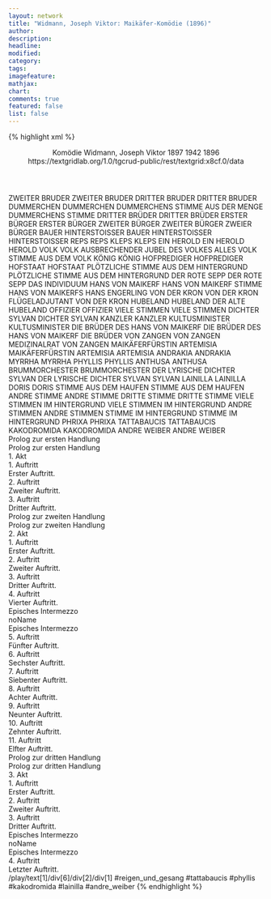 ```yaml
---
layout: network
title: "Widmann, Joseph Viktor: Maikäfer-Komödie (1896)"
author:
description:
headline:
modified:
category:
tags:
imagefeature:
mathjax:
chart:
comments: true
featured: false
list: false
---
```

{% highlight xml %}
<?xml-model href="http://raw.githubusercontent.com/DLiNa/project/master/rules/lina.rnc"?><?xml-model href="http://raw.githubusercontent.com/DLiNa/project/master/rules/lina.sch"?>
<play xmlns="http://lina.digital">
  <header>
    <title>Maikäfer-Komödie</title>
    <subtitle/>
    <genretitle>Komödie</genretitle>
    <author>Widmann, Joseph Viktor</author>
    <date type="print" when="1897">1897</date>
    <date type="premiere" when="1942">1942</date>
    <date type="written" when="1896">1896</date>
    <source>https://textgridlab.org/1.0/tgcrud-public/rest/textgrid:x8cf.0/data</source>
  </header>
  <personae>
    <character>
      <name>ZWEITER BRUDER</name>
      <alias xml:id="zweiter_bruder">
        <name>ZWEITER BRUDER</name>
      </alias>
    </character>
    <character>
      <name>DRITTER BRUDER</name>
      <alias xml:id="dritter_bruder">
        <name>DRITTER BRUDER</name>
      </alias>
    </character>
    <character>
      <name>DUMMERCHEN</name>
      <alias xml:id="dummerchen">
        <name>DUMMERCHEN</name>
      </alias>
        <alias xml:id="dummerchens_stimme_aus_der_menge">
          <name>DUMMERCHENS STIMME AUS DER MENGE</name>
        </alias>
        <alias xml:id="dummerchens_stimme">
          <name>DUMMERCHENS STIMME</name>
        </alias>
    </character>
    <character>
      <name>DRITTER BRÜDER</name>
      <alias xml:id="dritter_brüder">
        <name>DRITTER BRÜDER</name>
      </alias>
    </character>
    <character>
      <name>ERSTER BÜRGER</name>
      <alias xml:id="erster_bürger">
        <name>ERSTER BÜRGER</name>
      </alias>
    </character>
    <character>
      <name>ZWEITER BÜRGER</name>
      <alias xml:id="zweiter_bürger">
        <name>ZWEITER BÜRGER</name>
      </alias>
      <alias xml:id="zweier_bürger">
        <name>ZWEIER BÜRGER</name>
      </alias>
    </character>
    <character>
      <name>BAUER HINTERSTOISSER</name>
      <alias xml:id="bauer_hinterstoisser">
        <name>BAUER HINTERSTOISSER</name>
      </alias>
      <alias xml:id="hinterstoisser">
        <name>HINTERSTOISSER</name>
      </alias>
    </character>
    <character>
      <name>REPS</name>
      <alias xml:id="reps">
        <name>REPS</name>
      </alias>
    </character>
    <character>
      <name>KLEPS</name>
      <alias xml:id="kleps">
        <name>KLEPS</name>
      </alias>
    </character>
    <character>
      <name>EIN HEROLD</name>
      <alias xml:id="ein_herold">
        <name>EIN HEROLD</name>
      </alias>
      <alias xml:id="herold">
        <name>HEROLD</name>
      </alias>
    </character>
    <character>
      <name>VOLK</name>
      <alias xml:id="volk">
        <name>VOLK</name>
      </alias>
      <alias xml:id="ausbrechender_jubel_des_volkes">
        <name>AUSBRECHENDER JUBEL DES VOLKES</name>
      </alias>
      <alias xml:id="alles_volk">
        <name>ALLES VOLK</name>
      </alias>
      <alias xml:id="stimme_aus_dem_volk">
        <name>STIMME AUS DEM VOLK</name>
      </alias>
    </character>
    <character>
      <name>KÖNIG</name>
      <alias xml:id="könig">
        <name>KÖNIG</name>
      </alias>
    </character>
    <character>
      <name>HOFPREDIGER</name>
      <alias xml:id="hofprediger">
        <name>HOFPREDIGER</name>
      </alias>
    </character>
    <character>
      <name>HOFSTAAT</name>
      <alias xml:id="hofstaat">
        <name>HOFSTAAT</name>
      </alias>
    </character>
    <character>
      <name>PLÖTZLICHE STIMME AUS DEM HINTERGRUND</name>
      <alias xml:id="plötzliche_stimme_aus_dem_hintergrund">
        <name>PLÖTZLICHE STIMME AUS DEM HINTERGRUND</name>
      </alias>
    </character>
    <character>
      <name>DER ROTE SEPP</name>
      <alias xml:id="der_rote_sepp">
        <name>DER ROTE SEPP</name>
      </alias>
      <alias xml:id="das_individuum">
        <name>DAS INDIVIDUUM</name>
      </alias>
    </character>
    <character>
      <name>HANS VON MAIKERF</name>
      <alias xml:id="hans_von_maikerf">
        <name>HANS VON MAIKERF</name>
      </alias>
      <alias xml:id="stimme_hans_von_maikerfs">
        <name>STIMME HANS VON MAIKERFS</name>
      </alias>
      <alias xml:id="hans_engerling">
        <name>HANS ENGERLING</name>
      </alias>
    </character>
    <character>
      <name>VON DER KRON</name>
      <alias xml:id="von_der_kron">
        <name>VON DER KRON</name>
      </alias>
      <alias xml:id="flügeladjutant_von_der_kron">
        <name>FLÜGELADJUTANT VON DER KRON</name>
      </alias>
    </character>
    <character>
      <name>HUBELAND</name>
      <alias xml:id="hubeland">
        <name>HUBELAND</name>
      </alias>
      <alias xml:id="der_alte_hubeland">
        <name>DER ALTE HUBELAND</name>
      </alias>
    </character>
    <character>
      <name>OFFIZIER</name>
      <alias xml:id="offizier">
        <name>OFFIZIER</name>
      </alias>
    </character>
    <character>
      <name>VIELE STIMMEN</name>
      <alias xml:id="viele_stimmen">
        <name>VIELE STIMMEN</name>
      </alias>
    </character>
    <character>
      <name>DICHTER SYLVAN</name>
      <alias xml:id="dichter_sylvan">
        <name>DICHTER SYLVAN</name>
      </alias>
    </character>
    <character>
      <name>KANZLER</name>
      <alias xml:id="kanzler">
        <name>KANZLER</name>
      </alias>
    </character>
    <character>
      <name>KULTUSMINISTER</name>
      <alias xml:id="kultusminister">
        <name>KULTUSMINISTER</name>
      </alias>
    </character>
    <character>
      <name>DIE BRÜDER DES HANS VON MAIKERF</name>
      <alias xml:id="die_brüder_des_hans_von_maikerf">
        <name>DIE BRÜDER DES HANS VON MAIKERF</name>
      </alias>
      <alias xml:id="die_brüder">
        <name>DIE BRÜDER</name>
      </alias>
    </character>
    <character>
      <name>VON ZANGEN</name>
      <alias xml:id="von_zangen">
        <name>VON ZANGEN</name>
      </alias>
      <alias xml:id="medizinalrat_von_zangen">
        <name>MEDIZINALRAT VON ZANGEN</name>
      </alias>
    </character>
    <character>
      <name>MAIKÄFERFÜRSTIN ARTEMISIA</name>
      <alias xml:id="maikäferfürstin_artemisia">
        <name>MAIKÄFERFÜRSTIN ARTEMISIA</name>
      </alias>
      <alias xml:id="artemisia">
        <name>ARTEMISIA</name>
      </alias>
    </character>
    <character>
      <name>ANDRAKIA</name>
      <alias xml:id="andrakia">
        <name>ANDRAKIA</name>
      </alias>
    </character>
    <character>
      <name>MYRRHA</name>
      <alias xml:id="myrrha">
        <name>MYRRHA</name>
      </alias>
    </character>
    <character>
      <name>PHYLLIS</name>
      <alias xml:id="phyllis">
        <name>PHYLLIS</name>
      </alias>
    </character>
    <character>
      <name>ANTHUSA</name>
      <alias xml:id="anthusa">
        <name>ANTHUSA</name>
      </alias>
    </character>
    <character>
      <name>BRUMMORCHESTER</name>
      <alias xml:id="brummorchester">
        <name>BRUMMORCHESTER</name>
      </alias>
    </character>
    <character>
      <name>DER LYRISCHE DICHTER SYLVAN</name>
      <alias xml:id="der_lyrische_dichter_sylvan">
        <name>DER LYRISCHE DICHTER SYLVAN</name>
      </alias>
      <alias xml:id="sylvan">
        <name>SYLVAN</name>
      </alias>
    </character>
    <character>
      <name>LAINILLA</name>
      <alias xml:id="lainilla">
        <name>LAINILLA</name>
      </alias>
    </character>
    <character>
      <name>DORIS</name>
      <alias xml:id="doris">
        <name>DORIS</name>
      </alias>
    </character>
    <character>
      <name>STIMME AUS DEM HAUFEN</name>
      <alias xml:id="stimme_aus_dem_haufen">
        <name>STIMME AUS DEM HAUFEN</name>
      </alias>
    </character>
    <character>
      <name>ANDRE STIMME</name>
      <alias xml:id="andre_stimme">
        <name>ANDRE STIMME</name>
      </alias>
    </character>
    <character>
      <name>DRITTE STIMME</name>
      <alias xml:id="dritte_stimme">
        <name>DRITTE STIMME</name>
      </alias>
    </character>
    <character>
      <name>VIELE STIMMEN IM HINTERGRUND</name>
      <alias xml:id="viele_stimmen_im_hintergrund">
        <name>VIELE STIMMEN IM HINTERGRUND</name>
      </alias>
    </character>
    <character>
      <name>ANDRE STIMMEN</name>
      <alias xml:id="andre_stimmen">
        <name>ANDRE STIMMEN</name>
      </alias>
    </character>
    <character>
      <name>STIMME IM HINTERGRUND</name>
      <alias xml:id="stimme_im_hintergrund">
        <name>STIMME IM HINTERGRUND</name>
      </alias>
    </character>
    <character>
      <name>PHRIXA</name>
      <alias xml:id="phrixa">
        <name>PHRIXA</name>
      </alias>
    </character>
    <character>
      <name>TATTABAUCIS</name>
      <alias xml:id="tattabaucis">
        <name>TATTABAUCIS</name>
      </alias>
    </character>
    <character>
      <name>KAKODROMIDA</name>
      <alias xml:id="kakodromida">
        <name>KAKODROMIDA</name>
      </alias>
    </character>
    <character>
      <name>ANDRE WEIBER</name>
      <alias xml:id="andre_weiber">
        <name>ANDRE WEIBER</name>
      </alias>
    </character>
  </personae>
  <text>
    <div>
      <head>Prolog zur ersten Handlung</head>
      <div>
        <head>Prolog zur ersten Handlung</head>
      </div>
    </div>
    <div>
      <head>1. Akt</head>
      <div>
        <head>1. Auftritt</head>
        <div>
          <head>Erster Auftritt.</head>
          <sp who="#hans_engerling">
            <amount n="13" unit="speech_acts"/>
            <amount n="429" unit="words"/>
            <amount n="6" unit="lines"/>
            <amount n="2336" unit="chars"/>
          </sp>
          <sp who="#zweiter_bruder">
            <amount n="6" unit="speech_acts"/>
            <amount n="63" unit="words"/>
            <amount n="5" unit="lines"/>
            <amount n="353" unit="chars"/>
          </sp>
          <sp who="#dritter_bruder">
            <amount n="5" unit="speech_acts"/>
            <amount n="111" unit="words"/>
            <amount n="2" unit="lines"/>
            <amount n="618" unit="chars"/>
          </sp>
          <sp who="#dummerchen">
            <amount n="6" unit="speech_acts"/>
            <amount n="33" unit="words"/>
            <amount n="6" unit="lines"/>
            <amount n="191" unit="chars"/>
          </sp>
          <sp who="#dritter_brüder">
            <amount n="1" unit="speech_acts"/>
            <amount n="10" unit="words"/>
            <amount n="1" unit="lines"/>
            <amount n="65" unit="chars"/>
          </sp>
        </div>
      </div>
      <div>
        <head>2. Auftritt</head>
        <div>
          <head>Zweiter Auftritt.</head>
          <sp who="#erster_bürger">
            <amount n="5" unit="speech_acts"/>
            <amount n="95" unit="words"/>
            <amount n="2" unit="lines"/>
            <amount n="562" unit="chars"/>
          </sp>
          <sp who="#zweiter_bürger">
            <amount n="5" unit="speech_acts"/>
            <amount n="83" unit="words"/>
            <amount n="2" unit="lines"/>
            <amount n="446" unit="chars"/>
          </sp>
          <sp who="#hans_engerling">
            <amount n="6" unit="speech_acts"/>
            <amount n="144" unit="words"/>
            <amount n="5" unit="lines"/>
            <amount n="768" unit="chars"/>
          </sp>
          <sp who="#bauer_hinterstoisser">
            <amount n="1" unit="speech_acts"/>
            <amount n="28" unit="words"/>
            <amount n="137" unit="chars"/>
          </sp>
          <sp who="#hinterstoisser">
            <amount n="4" unit="speech_acts"/>
            <amount n="80" unit="words"/>
            <amount n="1" unit="lines"/>
            <amount n="392" unit="chars"/>
          </sp>
        </div>
      </div>
      <div>
        <head>3. Auftritt</head>
        <div>
          <head>Dritter Auftritt.</head>
          <sp who="#reps">
            <amount n="8" unit="speech_acts"/>
            <amount n="68" unit="words"/>
            <amount n="6" unit="lines"/>
            <amount n="407" unit="chars"/>
          </sp>
          <sp who="#kleps">
            <amount n="8" unit="speech_acts"/>
            <amount n="74" unit="words"/>
            <amount n="7" unit="lines"/>
            <amount n="464" unit="chars"/>
          </sp>
          <sp who="#ein_herold">
            <amount n="1" unit="speech_acts"/>
            <amount n="5" unit="words"/>
            <amount n="1" unit="lines"/>
            <amount n="23" unit="chars"/>
          </sp>
          <sp who="#volk">
            <amount n="2" unit="speech_acts"/>
            <amount n="49" unit="words"/>
            <amount n="9" unit="lines"/>
            <amount n="262" unit="chars"/>
          </sp>
          <sp who="#könig">
            <amount n="42" unit="speech_acts"/>
            <amount n="1262" unit="words"/>
            <amount n="178" unit="lines"/>
            <amount n="6831" unit="chars"/>
          </sp>
          <sp who="#hofprediger">
            <amount n="7" unit="speech_acts"/>
            <amount n="140" unit="words"/>
            <amount n="18" unit="lines"/>
            <amount n="798" unit="chars"/>
          </sp>
          <sp who="#hofstaat">
            <amount n="1" unit="speech_acts"/>
            <amount n="7" unit="words"/>
            <amount n="1" unit="lines"/>
            <amount n="36" unit="chars"/>
          </sp>
          <sp who="#herold">
            <amount n="1" unit="speech_acts"/>
            <amount n="15" unit="words"/>
            <amount n="2" unit="lines"/>
            <amount n="82" unit="chars"/>
          </sp>
          <sp who="#plötzliche_stimme_aus_dem_hintergrund">
            <amount n="1" unit="speech_acts"/>
            <amount n="9" unit="words"/>
            <amount n="1" unit="lines"/>
            <amount n="47" unit="chars"/>
          </sp>
          <sp who="#hans_engerling">
            <amount n="1" unit="speech_acts"/>
            <amount n="2" unit="words"/>
            <amount n="1" unit="lines"/>
            <amount n="15" unit="chars"/>
          </sp>
          <sp who="#das_individuum">
            <amount n="1" unit="speech_acts"/>
            <amount n="6" unit="words"/>
            <amount n="1" unit="lines"/>
            <amount n="30" unit="chars"/>
          </sp>
          <sp who="#der_rote_sepp">
            <amount n="7" unit="speech_acts"/>
            <amount n="407" unit="words"/>
            <amount n="54" unit="lines"/>
            <amount n="2234" unit="chars"/>
          </sp>
          <sp who="#stimme_aus_dem_volk">
            <amount n="1" unit="speech_acts"/>
            <amount n="8" unit="words"/>
            <amount n="2" unit="lines"/>
            <amount n="47" unit="chars"/>
          </sp>
          <sp who="#dummerchens_stimme_aus_der_menge">
            <amount n="1" unit="speech_acts"/>
            <amount n="4" unit="words"/>
            <amount n="1" unit="lines"/>
            <amount n="13" unit="chars"/>
          </sp>
          <sp who="#ausbrechender_jubel_des_volkes">
            <amount n="1" unit="speech_acts"/>
            <amount n="26" unit="words"/>
            <amount n="169" unit="chars"/>
          </sp>
          <sp who="#alles_volk">
            <amount n="1" unit="speech_acts"/>
            <amount n="3" unit="words"/>
            <amount n="1" unit="lines"/>
            <amount n="17" unit="chars"/>
          </sp>
          <sp who="#hans_von_maikerf">
            <amount n="9" unit="speech_acts"/>
            <amount n="130" unit="words"/>
            <amount n="9" unit="lines"/>
            <amount n="696" unit="chars"/>
          </sp>
          <sp who="#von_der_kron">
            <amount n="2" unit="speech_acts"/>
            <amount n="20" unit="words"/>
            <amount n="2" unit="lines"/>
            <amount n="123" unit="chars"/>
          </sp>
          <sp who="#hubeland">
            <amount n="11" unit="speech_acts"/>
            <amount n="117" unit="words"/>
            <amount n="17" unit="lines"/>
            <amount n="557" unit="chars"/>
          </sp>
          <sp who="#offizier">
            <amount n="1" unit="speech_acts"/>
            <amount n="27" unit="words"/>
            <amount n="4" unit="lines"/>
            <amount n="164" unit="chars"/>
          </sp>
          <sp who="#viele_stimmen">
            <amount n="1" unit="speech_acts"/>
            <amount n="6" unit="words"/>
            <amount n="1" unit="lines"/>
            <amount n="34" unit="chars"/>
          </sp>
          <sp who="#dichter_sylvan">
            <amount n="1" unit="speech_acts"/>
            <amount n="2" unit="words"/>
            <amount n="1" unit="lines"/>
            <amount n="14" unit="chars"/>
          </sp>
          <sp who="#dummerchen">
            <amount n="2" unit="speech_acts"/>
            <amount n="11" unit="words"/>
            <amount n="2" unit="lines"/>
            <amount n="57" unit="chars"/>
          </sp>
        </div>
      </div>
    </div>
    <div>
      <head>Prolog zur zweiten Handlung</head>
      <div>
        <head>Prolog zur zweiten Handlung</head>
      </div>
    </div>
    <div>
      <head>2. Akt</head>
      <div>
        <head>1. Auftritt</head>
        <div>
          <head>Erster Auftritt.</head>
          <sp who="#könig">
            <amount n="9" unit="speech_acts"/>
            <amount n="490" unit="words"/>
            <amount n="69" unit="lines"/>
            <amount n="2709" unit="chars"/>
          </sp>
          <sp who="#kanzler">
            <amount n="3" unit="speech_acts"/>
            <amount n="107" unit="words"/>
            <amount n="16" unit="lines"/>
            <amount n="593" unit="chars"/>
          </sp>
          <sp who="#kultusminister">
            <amount n="1" unit="speech_acts"/>
            <amount n="65" unit="words"/>
            <amount n="12" unit="lines"/>
            <amount n="416" unit="chars"/>
          </sp>
          <sp who="#hofprediger">
            <amount n="3" unit="speech_acts"/>
            <amount n="48" unit="words"/>
            <amount n="8" unit="lines"/>
            <amount n="278" unit="chars"/>
          </sp>
          <sp who="#flügeladjutant_von_der_kron">
            <amount n="1" unit="speech_acts"/>
            <amount n="8" unit="words"/>
            <amount n="1" unit="lines"/>
            <amount n="39" unit="chars"/>
          </sp>
          <sp who="#von_der_kron">
            <amount n="1" unit="speech_acts"/>
            <amount n="21" unit="words"/>
            <amount n="4" unit="lines"/>
            <amount n="141" unit="chars"/>
          </sp>
          <sp who="#der_rote_sepp">
            <amount n="3" unit="speech_acts"/>
            <amount n="188" unit="words"/>
            <amount n="26" unit="lines"/>
            <amount n="1036" unit="chars"/>
          </sp>
        </div>
      </div>
      <div>
        <head>2. Auftritt</head>
        <div>
          <head>Zweiter Auftritt.</head>
          <sp who="#erster_bürger">
            <amount n="19" unit="speech_acts"/>
            <amount n="213" unit="words"/>
            <amount n="15" unit="lines"/>
            <amount n="1138" unit="chars"/>
          </sp>
          <sp who="#zweiter_bürger">
            <amount n="19" unit="speech_acts"/>
            <amount n="261" unit="words"/>
            <amount n="14" unit="lines"/>
            <amount n="1410" unit="chars"/>
          </sp>
          <sp who="#hans_von_maikerf">
            <amount n="16" unit="speech_acts"/>
            <amount n="342" unit="words"/>
            <amount n="8" unit="lines"/>
            <amount n="1911" unit="chars"/>
          </sp>
          <sp who="#hinterstoisser">
            <amount n="8" unit="speech_acts"/>
            <amount n="199" unit="words"/>
            <amount n="4" unit="lines"/>
            <amount n="1065" unit="chars"/>
          </sp>
          <sp who="#hubeland">
            <amount n="1" unit="speech_acts"/>
            <amount n="3" unit="words"/>
            <amount n="1" unit="lines"/>
            <amount n="16" unit="chars"/>
          </sp>
          <sp who="#zweier_bürger">
            <amount n="1" unit="speech_acts"/>
            <amount n="4" unit="words"/>
            <amount n="1" unit="lines"/>
            <amount n="16" unit="chars"/>
          </sp>
          <sp who="#dummerchen">
            <amount n="1" unit="speech_acts"/>
            <amount n="11" unit="words"/>
            <amount n="1" unit="lines"/>
            <amount n="45" unit="chars"/>
          </sp>
          <sp who="#dritter_bruder">
            <amount n="1" unit="speech_acts"/>
            <amount n="7" unit="words"/>
            <amount n="1" unit="lines"/>
            <amount n="48" unit="chars"/>
          </sp>
          <sp who="#die_brüder_des_hans_von_maikerf">
            <amount n="1" unit="speech_acts"/>
            <amount n="3" unit="words"/>
            <amount n="1" unit="lines"/>
            <amount n="16" unit="chars"/>
          </sp>
          <sp who="#die_brüder">
            <amount n="1" unit="speech_acts"/>
            <amount n="4" unit="words"/>
            <amount n="1" unit="lines"/>
            <amount n="17" unit="chars"/>
          </sp>
        </div>
      </div>
      <div>
        <head>3. Auftritt</head>
        <div>
          <head>Dritter Auftritt.</head>
          <sp who="#könig">
            <amount n="18" unit="speech_acts"/>
            <amount n="420" unit="words"/>
            <amount n="64" unit="lines"/>
            <amount n="2335" unit="chars"/>
          </sp>
          <sp who="#von_zangen">
            <amount n="4" unit="speech_acts"/>
            <amount n="16" unit="words"/>
            <amount n="5" unit="lines"/>
            <amount n="97" unit="chars"/>
          </sp>
          <sp who="#hans_von_maikerf">
            <amount n="6" unit="speech_acts"/>
            <amount n="90" unit="words"/>
            <amount n="15" unit="lines"/>
            <amount n="448" unit="chars"/>
          </sp>
          <sp who="#der_alte_hubeland">
            <amount n="1" unit="speech_acts"/>
            <amount n="7" unit="words"/>
            <amount n="1" unit="lines"/>
            <amount n="36" unit="chars"/>
          </sp>
          <sp who="#hubeland">
            <amount n="6" unit="speech_acts"/>
            <amount n="66" unit="words"/>
            <amount n="12" unit="lines"/>
            <amount n="372" unit="chars"/>
          </sp>
        </div>
      </div>
      <div>
        <head>4. Auftritt</head>
        <div>
          <head>Vierter Auftritt.</head>
          <sp who="#von_der_kron">
            <amount n="5" unit="speech_acts"/>
            <amount n="389" unit="words"/>
            <amount n="53" unit="lines"/>
            <amount n="2114" unit="chars"/>
          </sp>
          <sp who="#könig">
            <amount n="7" unit="speech_acts"/>
            <amount n="105" unit="words"/>
            <amount n="17" unit="lines"/>
            <amount n="576" unit="chars"/>
          </sp>
          <sp who="#hofprediger">
            <amount n="3" unit="speech_acts"/>
            <amount n="188" unit="words"/>
            <amount n="27" unit="lines"/>
            <amount n="998" unit="chars"/>
          </sp>
          <sp who="#medizinalrat_von_zangen">
            <amount n="1" unit="speech_acts"/>
            <amount n="6" unit="words"/>
            <amount n="1" unit="lines"/>
            <amount n="42" unit="chars"/>
          </sp>
        </div>
      </div>
      <div>
        <head>Episches Intermezzo</head>
        <div>
          <head>noName</head>
          <div>
            <head>Episches Intermezzo</head>
          </div>
        </div>
      </div>
      <div>
        <head>5. Auftritt</head>
        <div>
          <head>Fünfter Auftritt.</head>
          <sp who="#maikäferfürstin_artemisia">
            <amount n="1" unit="speech_acts"/>
            <amount n="7" unit="words"/>
            <amount n="1" unit="lines"/>
            <amount n="34" unit="chars"/>
          </sp>
          <sp who="#andrakia">
            <amount n="8" unit="speech_acts"/>
            <amount n="106" unit="words"/>
            <amount n="20" unit="lines"/>
            <amount n="592" unit="chars"/>
          </sp>
          <sp who="#artemisia">
            <amount n="15" unit="speech_acts"/>
            <amount n="218" unit="words"/>
            <amount n="45" unit="lines"/>
            <amount n="1167" unit="chars"/>
          </sp>
          <sp who="#myrrha">
            <amount n="4" unit="speech_acts"/>
            <amount n="28" unit="words"/>
            <amount n="6" unit="lines"/>
            <amount n="147" unit="chars"/>
          </sp>
          <sp who="#phyllis">
            <amount n="1" unit="speech_acts"/>
            <amount n="8" unit="words"/>
            <amount n="1" unit="lines"/>
            <amount n="33" unit="chars"/>
          </sp>
          <sp who="#anthusa">
            <amount n="7" unit="speech_acts"/>
            <amount n="155" unit="words"/>
            <amount n="28" unit="lines"/>
            <amount n="781" unit="chars"/>
          </sp>
        </div>
      </div>
      <div>
        <head>6. Auftritt</head>
        <div>
          <head>Sechster Auftritt.</head>
          <sp who="#dummerchen">
            <amount n="12" unit="speech_acts"/>
            <amount n="211" unit="words"/>
            <amount n="37" unit="lines"/>
            <amount n="1031" unit="chars"/>
          </sp>
          <sp who="#anthusa">
            <amount n="11" unit="speech_acts"/>
            <amount n="120" unit="words"/>
            <amount n="21" unit="lines"/>
            <amount n="622" unit="chars"/>
          </sp>
          <sp who="#stimme_hans_von_maikerfs">
            <amount n="1" unit="speech_acts"/>
            <amount n="5" unit="words"/>
            <amount n="1" unit="lines"/>
            <amount n="34" unit="chars"/>
          </sp>
        </div>
      </div>
      <div>
        <head>7. Auftritt</head>
        <div>
          <head>Siebenter Auftritt.</head>
          <sp who="#hans_von_maikerf">
            <amount n="8" unit="speech_acts"/>
            <amount n="117" unit="words"/>
            <amount n="25" unit="lines"/>
            <amount n="675" unit="chars"/>
          </sp>
          <sp who="#dummerchen">
            <amount n="10" unit="speech_acts"/>
            <amount n="66" unit="words"/>
            <amount n="13" unit="lines"/>
            <amount n="332" unit="chars"/>
          </sp>
          <sp who="#zweiter_bruder">
            <amount n="3" unit="speech_acts"/>
            <amount n="19" unit="words"/>
            <amount n="4" unit="lines"/>
            <amount n="87" unit="chars"/>
          </sp>
          <sp who="#dritter_bruder">
            <amount n="4" unit="speech_acts"/>
            <amount n="39" unit="words"/>
            <amount n="8" unit="lines"/>
            <amount n="214" unit="chars"/>
          </sp>
        </div>
      </div>
      <div>
        <head>8. Auftritt</head>
        <div>
          <head>Achter Auftritt.</head>
          <sp who="#anthusa">
            <amount n="1" unit="speech_acts"/>
            <amount n="184" unit="words"/>
            <amount n="33" unit="lines"/>
            <amount n="1025" unit="chars"/>
          </sp>
        </div>
      </div>
      <div>
        <head>9. Auftritt</head>
        <div>
          <head>Neunter Auftritt.</head>
          <sp who="#könig">
            <amount n="10" unit="speech_acts"/>
            <amount n="241" unit="words"/>
            <amount n="44" unit="lines"/>
            <amount n="1330" unit="chars"/>
          </sp>
          <sp who="#anthusa">
            <amount n="8" unit="speech_acts"/>
            <amount n="155" unit="words"/>
            <amount n="27" unit="lines"/>
            <amount n="795" unit="chars"/>
          </sp>
        </div>
      </div>
      <div>
        <head>10. Auftritt</head>
        <div>
          <head>Zehnter Auftritt.</head>
          <sp who="#von_der_kron">
            <amount n="2" unit="speech_acts"/>
            <amount n="53" unit="words"/>
            <amount n="12" unit="lines"/>
            <amount n="295" unit="chars"/>
          </sp>
          <sp who="#anthusa">
            <amount n="6" unit="speech_acts"/>
            <amount n="95" unit="words"/>
            <amount n="17" unit="lines"/>
            <amount n="479" unit="chars"/>
          </sp>
          <sp who="#könig">
            <amount n="2" unit="speech_acts"/>
            <amount n="45" unit="words"/>
            <amount n="10" unit="lines"/>
            <amount n="246" unit="chars"/>
          </sp>
          <sp who="#dummerchens_stimme">
            <amount n="1" unit="speech_acts"/>
            <amount n="5" unit="words"/>
            <amount n="1" unit="lines"/>
            <amount n="37" unit="chars"/>
          </sp>
          <sp who="#dummerchen">
            <amount n="4" unit="speech_acts"/>
            <amount n="37" unit="words"/>
            <amount n="6" unit="lines"/>
            <amount n="180" unit="chars"/>
          </sp>
          <sp who="#andrakia">
            <amount n="1" unit="speech_acts"/>
            <amount n="79" unit="words"/>
            <amount n="16" unit="lines"/>
            <amount n="418" unit="chars"/>
          </sp>
        </div>
      </div>
      <div>
        <head>11. Auftritt</head>
        <div>
          <head>Elfter Auftritt.</head>
          <sp who="#kanzler">
            <amount n="9" unit="speech_acts"/>
            <amount n="159" unit="words"/>
            <amount n="25" unit="lines"/>
            <amount n="859" unit="chars"/>
          </sp>
          <sp who="#artemisia">
            <amount n="18" unit="speech_acts"/>
            <amount n="643" unit="words"/>
            <amount n="92" unit="lines"/>
            <amount n="3556" unit="chars"/>
          </sp>
          <sp who="#andrakia">
            <amount n="3" unit="speech_acts"/>
            <amount n="29" unit="words"/>
            <amount n="4" unit="lines"/>
            <amount n="147" unit="chars"/>
          </sp>
          <sp who="#reps">
            <amount n="6" unit="speech_acts"/>
            <amount n="73" unit="words"/>
            <amount n="11" unit="lines"/>
            <amount n="380" unit="chars"/>
          </sp>
          <sp who="#kleps">
            <amount n="5" unit="speech_acts"/>
            <amount n="38" unit="words"/>
            <amount n="7" unit="lines"/>
            <amount n="209" unit="chars"/>
          </sp>
          <sp who="#könig">
            <amount n="27" unit="speech_acts"/>
            <amount n="920" unit="words"/>
            <amount n="132" unit="lines"/>
            <amount n="5065" unit="chars"/>
          </sp>
          <sp who="#brummorchester">
            <amount n="2" unit="speech_acts"/>
            <amount n="114" unit="words"/>
            <amount n="28" unit="lines"/>
            <amount n="598" unit="chars"/>
          </sp>
          <sp who="#phyllis">
            <amount n="3" unit="speech_acts"/>
            <amount n="14" unit="words"/>
            <amount n="3" unit="lines"/>
            <amount n="90" unit="chars"/>
          </sp>
          <sp who="#der_lyrische_dichter_sylvan">
            <amount n="1" unit="speech_acts"/>
            <amount n="6" unit="words"/>
            <amount n="1" unit="lines"/>
            <amount n="36" unit="chars"/>
          </sp>
          <sp who="#myrrha">
            <amount n="2" unit="speech_acts"/>
            <amount n="15" unit="words"/>
            <amount n="2" unit="lines"/>
            <amount n="89" unit="chars"/>
          </sp>
          <sp who="#sylvan">
            <amount n="2" unit="speech_acts"/>
            <amount n="23" unit="words"/>
            <amount n="3" unit="lines"/>
            <amount n="125" unit="chars"/>
          </sp>
          <sp who="#hofprediger">
            <amount n="6" unit="speech_acts"/>
            <amount n="104" unit="words"/>
            <amount n="14" unit="lines"/>
            <amount n="584" unit="chars"/>
          </sp>
          <sp who="#hans_von_maikerf">
            <amount n="1" unit="speech_acts"/>
            <amount n="17" unit="words"/>
            <amount n="2" unit="lines"/>
            <amount n="91" unit="chars"/>
          </sp>
          <sp who="#hinterstoisser">
            <amount n="1" unit="speech_acts"/>
            <amount n="33" unit="words"/>
            <amount n="4" unit="lines"/>
            <amount n="165" unit="chars"/>
          </sp>
          <sp who="#zweiter_bürger">
            <amount n="3" unit="speech_acts"/>
            <amount n="32" unit="words"/>
            <amount n="5" unit="lines"/>
            <amount n="141" unit="chars"/>
          </sp>
          <sp who="#erster_bürger">
            <amount n="3" unit="speech_acts"/>
            <amount n="19" unit="words"/>
            <amount n="4" unit="lines"/>
            <amount n="95" unit="chars"/>
          </sp>
          <sp who="#von_zangen">
            <amount n="4" unit="speech_acts"/>
            <amount n="55" unit="words"/>
            <amount n="8" unit="lines"/>
            <amount n="303" unit="chars"/>
          </sp>
          <sp who="#lainilla">
            <amount n="2" unit="speech_acts"/>
            <amount n="9" unit="words"/>
            <amount n="2" unit="lines"/>
            <amount n="58" unit="chars"/>
          </sp>
          <sp who="#von_der_kron">
            <amount n="7" unit="speech_acts"/>
            <amount n="41" unit="words"/>
            <amount n="8" unit="lines"/>
            <amount n="195" unit="chars"/>
          </sp>
          <sp who="#doris">
            <amount n="6" unit="speech_acts"/>
            <amount n="102" unit="words"/>
            <amount n="16" unit="lines"/>
            <amount n="552" unit="chars"/>
          </sp>
          <sp who="#stimme_aus_dem_haufen">
            <amount n="1" unit="speech_acts"/>
            <amount n="4" unit="words"/>
            <amount n="1" unit="lines"/>
            <amount n="18" unit="chars"/>
          </sp>
          <sp who="#andre_stimme">
            <amount n="1" unit="speech_acts"/>
            <amount n="9" unit="words"/>
            <amount n="2" unit="lines"/>
            <amount n="68" unit="chars"/>
          </sp>
          <sp who="#dritte_stimme">
            <amount n="1" unit="speech_acts"/>
            <amount n="18" unit="words"/>
            <amount n="3" unit="lines"/>
            <amount n="122" unit="chars"/>
          </sp>
          <sp who="#viele_stimmen_im_hintergrund">
            <amount n="1" unit="speech_acts"/>
            <amount n="5" unit="words"/>
            <amount n="1" unit="lines"/>
            <amount n="23" unit="chars"/>
          </sp>
          <sp who="#andre_stimmen">
            <amount n="1" unit="speech_acts"/>
            <amount n="4" unit="words"/>
            <amount n="1" unit="lines"/>
            <amount n="18" unit="chars"/>
          </sp>
          <sp who="#stimme_im_hintergrund">
            <amount n="1" unit="speech_acts"/>
            <amount n="6" unit="words"/>
            <amount n="1" unit="lines"/>
            <amount n="34" unit="chars"/>
          </sp>
          <sp who="#der_rote_sepp">
            <amount n="13" unit="speech_acts"/>
            <amount n="415" unit="words"/>
            <amount n="54" unit="lines"/>
            <amount n="2177" unit="chars"/>
          </sp>
          <sp who="#der_alte_hubeland">
            <amount n="2" unit="speech_acts"/>
            <amount n="122" unit="words"/>
            <amount n="18" unit="lines"/>
            <amount n="736" unit="chars"/>
          </sp>
        </div>
      </div>
    </div>
    <div>
      <head>Prolog zur dritten Handlung</head>
      <div>
        <head>Prolog zur dritten Handlung</head>
      </div>
    </div>
    <div>
      <head>3. Akt</head>
      <div>
        <head>1. Auftritt</head>
        <div>
          <head>Erster Auftritt.</head>
          <sp who="#phrixa">
            <amount n="8" unit="speech_acts"/>
            <amount n="123" unit="words"/>
            <amount n="6" unit="lines"/>
            <amount n="667" unit="chars"/>
          </sp>
          <sp who="#hans_von_maikerf">
            <amount n="10" unit="speech_acts"/>
            <amount n="215" unit="words"/>
            <amount n="11" unit="lines"/>
            <amount n="1215" unit="chars"/>
          </sp>
          <sp who="#dritter_bruder">
            <amount n="6" unit="speech_acts"/>
            <amount n="184" unit="words"/>
            <amount n="4" unit="lines"/>
            <amount n="984" unit="chars"/>
          </sp>
          <sp who="#zweiter_bruder">
            <amount n="6" unit="speech_acts"/>
            <amount n="100" unit="words"/>
            <amount n="3" unit="lines"/>
            <amount n="555" unit="chars"/>
          </sp>
          <sp who="#reps">
            <amount n="10" unit="speech_acts"/>
            <amount n="92" unit="words"/>
            <amount n="13" unit="lines"/>
            <amount n="583" unit="chars"/>
          </sp>
          <sp who="#kleps">
            <amount n="9" unit="speech_acts"/>
            <amount n="225" unit="words"/>
            <amount n="5" unit="lines"/>
            <amount n="1347" unit="chars"/>
          </sp>
          <sp who="#zweiter_bürger">
            <amount n="2" unit="speech_acts"/>
            <amount n="16" unit="words"/>
            <amount n="2" unit="lines"/>
            <amount n="93" unit="chars"/>
          </sp>
          <sp who="#erster_bürger">
            <amount n="1" unit="speech_acts"/>
            <amount n="11" unit="words"/>
            <amount n="1" unit="lines"/>
            <amount n="56" unit="chars"/>
          </sp>
          <sp who="#hinterstoisser">
            <amount n="2" unit="speech_acts"/>
            <amount n="24" unit="words"/>
            <amount n="1" unit="lines"/>
            <amount n="137" unit="chars"/>
          </sp>
          <sp who="#kleps #reps">
            <amount n="1" unit="speech_acts"/>
            <amount n="3" unit="words"/>
            <amount n="1" unit="lines"/>
            <amount n="18" unit="chars"/>
          </sp>
        </div>
      </div>
      <div>
        <head>2. Auftritt</head>
        <div>
          <head>Zweiter Auftritt.</head>
          <sp who="#tattabaucis">
            <amount n="22" unit="speech_acts"/>
            <amount n="694" unit="words"/>
            <amount n="99" unit="lines"/>
            <amount n="3738" unit="chars"/>
          </sp>
          <sp who="#phyllis">
            <amount n="14" unit="speech_acts"/>
            <amount n="200" unit="words"/>
            <amount n="33" unit="lines"/>
            <amount n="1067" unit="chars"/>
          </sp>
          <sp who="#kakodromida">
            <amount n="12" unit="speech_acts"/>
            <amount n="100" unit="words"/>
            <amount n="17" unit="lines"/>
            <amount n="538" unit="chars"/>
          </sp>
          <sp who="#lainilla">
            <amount n="7" unit="speech_acts"/>
            <amount n="91" unit="words"/>
            <amount n="14" unit="lines"/>
            <amount n="493" unit="chars"/>
          </sp>
          <sp who="#andre_weiber">
            <amount n="1" unit="speech_acts"/>
            <amount n="6" unit="words"/>
            <amount n="1" unit="lines"/>
            <amount n="28" unit="chars"/>
          </sp>
          <sp who="#tattabaucis #phyllis #kakodromida #lainilla #andre_weiber">
            <amount n="1" unit="speech_acts"/>
            <amount n="37" unit="words"/>
            <amount n="8" unit="lines"/>
            <amount n="202" unit="chars"/>
          </sp>
          <sp who="#anthusa">
            <amount n="15" unit="speech_acts"/>
            <amount n="273" unit="words"/>
            <amount n="45" unit="lines"/>
            <amount n="1484" unit="chars"/>
          </sp>
          <sp who="#phrixa">
            <amount n="1" unit="speech_acts"/>
            <amount n="8" unit="words"/>
            <amount n="2" unit="lines"/>
            <amount n="37" unit="chars"/>
          </sp>
          <sp who="#der_lyrische_dichter_sylvan">
            <amount n="1" unit="speech_acts"/>
            <amount n="182" unit="words"/>
            <amount n="28" unit="lines"/>
            <amount n="1035" unit="chars"/>
          </sp>
          <sp who="#sylvan">
            <amount n="21" unit="speech_acts"/>
            <amount n="271" unit="words"/>
            <amount n="47" unit="lines"/>
            <amount n="1483" unit="chars"/>
          </sp>
        </div>
      </div>
      <div>
        <head>3. Auftritt</head>
        <div>
          <head>Dritter Auftritt.</head>
          <sp who="#könig">
            <amount n="17" unit="speech_acts"/>
            <amount n="437" unit="words"/>
            <amount n="65" unit="lines"/>
            <amount n="2419" unit="chars"/>
          </sp>
          <sp who="#der_rote_sepp">
            <amount n="13" unit="speech_acts"/>
            <amount n="952" unit="words"/>
            <amount n="133" unit="lines"/>
            <amount n="5347" unit="chars"/>
          </sp>
          <sp who="#von_der_kron">
            <amount n="11" unit="speech_acts"/>
            <amount n="842" unit="words"/>
            <amount n="111" unit="lines"/>
            <amount n="4531" unit="chars"/>
          </sp>
          <sp who="#hinterstoisser">
            <amount n="2" unit="speech_acts"/>
            <amount n="79" unit="words"/>
            <amount n="11" unit="lines"/>
            <amount n="435" unit="chars"/>
          </sp>
        </div>
      </div>
      <div>
        <head>Episches Intermezzo</head>
        <div>
          <head>noName</head>
          <div>
            <head>Episches Intermezzo</head>
          </div>
        </div>
      </div>
      <div>
        <head>4. Auftritt</head>
        <div>
          <head>Letzter Auftritt.</head>
          <sp who="#könig">
            <amount n="11" unit="speech_acts"/>
            <amount n="639" unit="words"/>
            <amount n="88" unit="lines"/>
            <amount n="3356" unit="chars"/>
          </sp>
          <sp who="#der_rote_sepp">
            <amount n="11" unit="speech_acts"/>
            <amount n="302" unit="words"/>
            <amount n="41" unit="lines"/>
            <amount n="1517" unit="chars"/>
          </sp>
          <sp who="#hinterstoisser">
            <amount n="2" unit="speech_acts"/>
            <amount n="57" unit="words"/>
            <amount n="7" unit="lines"/>
            <amount n="288" unit="chars"/>
          </sp>
          <sp who="#von_der_kron">
            <amount n="2" unit="speech_acts"/>
            <amount n="36" unit="words"/>
            <amount n="5" unit="lines"/>
            <amount n="183" unit="chars"/>
          </sp>
        </div>
      </div>
    </div>
  </text>
  <documentation>
    <change n="1" type="other" who="peertrilcke">
      <path>/play/text[1]/div[6]/div[2]/div[1]</path>
      <orig>#reigen_und_gesang</orig>
      <corr>#tattabaucis #phyllis #kakodromida #lainilla #andre_weiber</corr>
      <comment/>
    </change>
  </documentation>
</play>
{% endhighlight %}